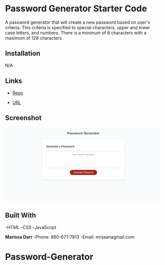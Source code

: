 # Password Generator Starter Code

A password generator that will create a new password based on user's criteria. This criteria is specified to special characters, upper and lower case letters, and numbers. There is a minimum of 8 characters with a maximum of 128 characters

## Installation
N/A

## Links 
- [Repo](https://github.com/marissa-a-darr/Password-Generator)

- [URL](https://marissa-a-darr.github.io/Password-Generator/)

## Screenshot 

![Password Generator](./assets/webpagescreenshot.png)

## Built With
-HTML
-CSS
-JavaScript

**Marissa Darr**
-Phone: 860-671-7813
-Email: mrsaanagmail.com
# Password-Generator
